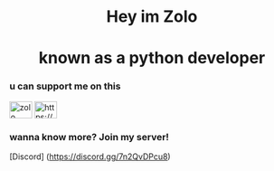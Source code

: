 <h1 align="center">
  Hey im Zolo 
</h1>

<h1 align="center">
  known as a python developer 
</h1>

### u can support me on this

<a href="https://www.youtube.com/channel/UCdnBjYLRGQArK9BI8KRMOqg" target="blank"><img align="center" src="https://raw.githubusercontent.com/erensahan10/github-profile-readme-generator/master/src/images/icons/Social/youtube.svg" alt="zolo" height="30" width="40" /></a>
<a href="https://discord.gg/7n2QvDPcu8" target="blank"><img align="center" src="https://raw.githubusercontent.com/erensahan10/github-profile-readme-generator/master/src/images/icons/Social/discord.svg" alt="https://discord.gg/7n2QvDPcu8" height="30" width="40" /></a>

### wanna know more? Join my server!
[Discord] (https://discord.gg/7n2QvDPcu8)
